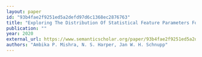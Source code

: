 ```yaml
---
layout: paper
id: "93b4fae2f9251ed5a2defd97d6c1368ec2876763"
title: "Exploring The Distribution Of Statistical Feature Parameters For Natural Sound Textures"
publication: ""
year: 2020
external_url: https://www.semanticscholar.org/paper/93b4fae2f9251ed5a2defd97d6c1368ec2876763
authors: "Ambika P. Mishra, N. S. Harper, Jan W. H. Schnupp"
---
```

